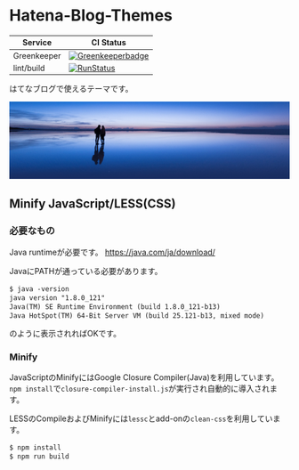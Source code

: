 # Hatena-Blog-Themes

| Service     | CI Status                                                                                                                                                             |
|-------------|-----------------------------------------------------------------------------------------------------------------------------------------------------------------------|
| Greenkeeper | [![Greenkeeperbadge](https://badges.greenkeeper.io/yumetodo/Hatena-Blog-Themes.svg)](https://greenkeeper.io/)                                                         |
| lint/build  | [![RunStatus](https://api.shippable.com/projects/5893e78ef2e87f0f00914896/badge?branch=yumetodo/master)](https://app.shippable.com/projects/5893e78ef2e87f0f00914896) |

はてなブログで使えるテーマです。

![img](./boilerplate/img/MIYA160131430534-768.png)

## Minify JavaScript/LESS(CSS)

### 必要なもの

Java runtimeが必要です。
https://java.com/ja/download/

JavaにPATHが通っている必要があります。

```
$ java -version
java version "1.8.0_121"
Java(TM) SE Runtime Environment (build 1.8.0_121-b13)
Java HotSpot(TM) 64-Bit Server VM (build 25.121-b13, mixed mode)
```

のように表示されればOKです。

### Minify

JavaScriptのMinifyにはGoogle Closure Compiler(Java)を利用しています。  
``npm install``で``closure-compiler-install.js``が実行され自動的に導入されます。

LESSのCompileおよびMinifyには``lessc``とadd-onの``clean-css``を利用しています。

```
$ npm install
$ npm run build
```

